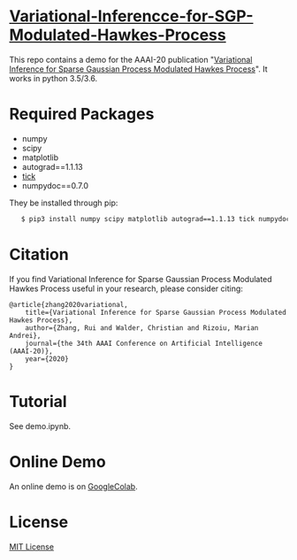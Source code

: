# [Variational-Inferencce-for-SGP-Modulated-Hawkes-Process](https://arxiv.org/abs/1905.10496)
This repo contains a demo for the AAAI-20 publication "[Variational Inference for Sparse Gaussian Process Modulated Hawkes Process](https://arxiv.org/abs/1905.10496)". It works in python 3.5/3.6.

# Required Packages
 - numpy
 - scipy
 - matplotlib
 - autograd==1.1.13
 - [tick](https://github.com/X-DataInitiative/tick)
 - numpydoc==0.7.0
 
 They be installed through pip:
```bash
   $ pip3 install numpy scipy matplotlib autograd==1.1.13 tick numpydoc==0.7.0
```

# Citation
If you find Variational Inference for Sparse Gaussian Process Modulated Hawkes Process useful in your research, please consider citing:

    @article{zhang2020variational,
    	title={Variational Inference for Sparse Gaussian Process Modulated Hawkes Process},
    	author={Zhang, Rui and Walder, Christian and Rizoiu, Marian Andrei},
    	journal={the 34th AAAI Conference on Artificial Intelligence (AAAI-20)},
    	year={2020}
    }
    
# Tutorial
See demo.ipynb.

# Online Demo
An online demo is on [GoogleColab](https://colab.research.google.com).

# License
[MIT License](https://github.com/RuiZhang2016/Variational-Inferencce-for-SGP-Modulated-Hawkes-Process/blob/master/LICENSE)
